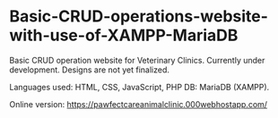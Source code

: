 # Basic-CRUD-operations-website-with-use-of-XAMPP-MariaDB
Basic CRUD operation website for Veterinary Clinics.
Currently under development. Designs are not yet finalized.

Languages used: HTML, CSS, JavaScript, PHP
DB: MariaDB (XAMPP).

Online version: https://pawfectcareanimalclinic.000webhostapp.com/
